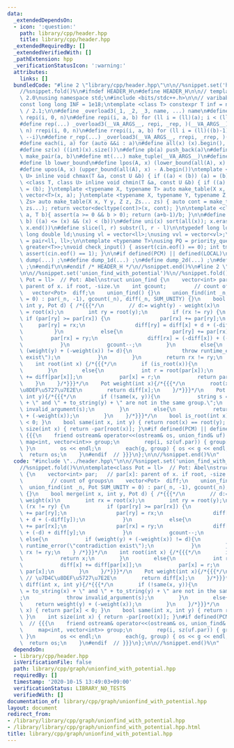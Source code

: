 ```yaml
---
data:
  _extendedDependsOn:
  - icon: ':question:'
    path: library/cpp/header.hpp
    title: library/cpp/header.hpp
  _extendedRequiredBy: []
  _extendedVerifiedWith: []
  _pathExtension: hpp
  _verificationStatusIcon: ':warning:'
  attributes:
    links: []
  bundledCode: "#line 2 \"library/cpp/header.hpp\"\n\n//%snippet.set('header')%\n\
    //%snippet.fold()%\n#ifndef HEADER_H\n#define HEADER_H\n\n// template version\
    \ 2.0\nusing namespace std;\n#include <bits/stdc++.h>\n\n// varibable settings\n\
    const long long INF = 1e18;\ntemplate <class T> constexpr T inf = numeric_limits<T>::max()\
    \ / 2.1;\n\n#define _overload3(_1, _2, _3, name, ...) name\n#define _rep(i, n)\
    \ repi(i, 0, n)\n#define repi(i, a, b) for (ll i = (ll)(a); i < (ll)(b); ++i)\n\
    #define rep(...) _overload3(__VA_ARGS__, repi, _rep, )(__VA_ARGS__)\n#define _rrep(i,\
    \ n) rrepi(i, 0, n)\n#define rrepi(i, a, b) for (ll i = (ll)((b)-1); i >= (ll)(a);\
    \ --i)\n#define r_rep(...) _overload3(__VA_ARGS__, rrepi, _rrep, )(__VA_ARGS__)\n\
    #define each(i, a) for (auto &&i : a)\n#define all(x) (x).begin(), (x).end()\n\
    #define sz(x) ((int)(x).size())\n#define pb(a) push_back(a)\n#define mp(a, b)\
    \ make_pair(a, b)\n#define mt(...) make_tuple(__VA_ARGS__)\n#define ub upper_bound\n\
    #define lb lower_bound\n#define lpos(A, x) (lower_bound(all(A), x) - A.begin())\n\
    #define upos(A, x) (upper_bound(all(A), x) - A.begin())\ntemplate <class T, class\
    \ U> inline void chmax(T &a, const U &b) { if ((a) < (b)) (a) = (b); }\ntemplate\
    \ <class T, class U> inline void chmin(T &a, const U &b) { if ((a) > (b)) (a)\
    \ = (b); }\ntemplate <typename X, typename T> auto make_table(X x, T a) { return\
    \ vector<T>(x, a); }\ntemplate <typename X, typename Y, typename Z, typename...\
    \ Zs> auto make_table(X x, Y y, Z z, Zs... zs) { auto cont = make_table(y, z,\
    \ zs...); return vector<decltype(cont)>(x, cont); }\n\ntemplate <class T> T cdiv(T\
    \ a, T b){ assert(a >= 0 && b > 0); return (a+b-1)/b; }\n\n#define is_in(x, a,\
    \ b) ((a) <= (x) && (x) < (b))\n#define uni(x) sort(all(x)); x.erase(unique(all(x)),\
    \ x.end())\n#define slice(l, r) substr(l, r - l)\n\ntypedef long long ll;\ntypedef\
    \ long double ld;\nusing vl = vector<ll>;\nusing vvl = vector<vl>;\nusing pll\
    \ = pair<ll, ll>;\n\ntemplate <typename T>\nusing PQ = priority_queue<T, vector<T>,\
    \ greater<T>>;\nvoid check_input() { assert(cin.eof() == 0); int tmp; cin >> tmp;\
    \ assert(cin.eof() == 1); }\n\n#if defined(PCM) || defined(LOCAL)\n#else\n#define\
    \ dump(...) ;\n#define dump_1d(...) ;\n#define dump_2d(...) ;\n#define cerrendl\
    \ ;\n#endif\n\n#endif /* HEADER_H */\n//%snippet.end()%\n#line 2 \"library/cpp/graph/unionfind_with_potential.hpp\"\
    \n\n//%snippet.set('union_find_with_potential')%\n//%snippet.fold()%\n\ntemplate<class\
    \ Pot = ll>  // Pot: Abel\nstruct union_find {\n    vector<int> par;   // par[x]:\
    \ parent of x. if root, -size.\n    int gcount;         // count of groups\n \
    \   vector<Pot>  diff;\n    union_find() {}\n    union_find(int _n, Pot SUM_UNITY\
    \ = 0) : par(_n, -1), gcount(_n), diff(_n, SUM_UNITY) {}\n    bool merge(int x,\
    \ int y, Pot d) { /*{{{*/\n        // d:= wight(y) - weight(x)\n        int rx\
    \ = root(x);\n        int ry = root(y);\n        if (rx != ry) {\n           \
    \ if (par[ry] >= par[rx]) {\n                par[rx] += par[ry];\n           \
    \     par[ry] = rx;\n                diff[ry] = diff[x] + d + (-diff[y]);\n  \
    \          }\n            else{\n                par[ry] += par[rx];\n       \
    \         par[rx] = ry;\n                diff[rx] = (-diff[x]) + (-d) + diff[y];\n\
    \            }\n            gcount--;\n        }\n        else{\n            if\
    \ (weight(y) + (-weight(x)) != d){\n                throw runtime_error(\"contradiction\
    \ exist\");\n            }\n        }\n        return rx != ry;\n    } /*}}}*/\n\
    \    int root(int x) {/*{{{*/\n        if (is_root(x)){\n            return x;\n\
    \        }\n        else{\n            int r = root(par[x]);\n            diff[x]\
    \ += diff[par[x]];\n            par[x] = r;\n            return par[x];\n    \
    \    }\n    }/*}}}*/\n    Pot weight(int x){/*{{{*/\n        root(x); // \u7D4C\
    \u8DEF\u5727\u7E2E\n        return diff[x];\n    }/*}}}*/\n    Pot diff(int x,\
    \ int y){/*{{{*/\n        if (!same(x, y)){\n            string s = to_string(x)\
    \ + \" and \" + to_string(y) + \" are not in the same group.\";\n            throw\
    \ invalid_argument(s);\n        }\n        else{\n            return weight(y)\
    \ + (-weight(x));\n        }\n    }/*}}}*/\n    bool is_root(int x) { return par[x]\
    \ < 0; }\n    bool same(int x, int y) { return root(x) == root(y); }\n    int\
    \ size(int x) { return -par[root(x)]; }\n#if defined(PCM) || defined(LOCAL)  //\
    \ {{{\n    friend ostream& operator<<(ostream& os, union_find& uf) {\n       \
    \ map<int, vector<int>> group;\n        rep(i, sz(uf.par)) { group[uf.root(i)].pb(i);\
    \ }\n        os << endl;\n        each(g, group) { os << g << endl; }\n      \
    \  return os;\n    }\n#endif  // }}}\n};\n\n//%snippet.end()%\n"
  code: "#include \"../header.hpp\"\n\n//%snippet.set('union_find_with_potential')%\n\
    //%snippet.fold()%\n\ntemplate<class Pot = ll>  // Pot: Abel\nstruct union_find\
    \ {\n    vector<int> par;   // par[x]: parent of x. if root, -size.\n    int gcount;\
    \         // count of groups\n    vector<Pot>  diff;\n    union_find() {}\n  \
    \  union_find(int _n, Pot SUM_UNITY = 0) : par(_n, -1), gcount(_n), diff(_n, SUM_UNITY)\
    \ {}\n    bool merge(int x, int y, Pot d) { /*{{{*/\n        // d:= wight(y) -\
    \ weight(x)\n        int rx = root(x);\n        int ry = root(y);\n        if\
    \ (rx != ry) {\n            if (par[ry] >= par[rx]) {\n                par[rx]\
    \ += par[ry];\n                par[ry] = rx;\n                diff[ry] = diff[x]\
    \ + d + (-diff[y]);\n            }\n            else{\n                par[ry]\
    \ += par[rx];\n                par[rx] = ry;\n                diff[rx] = (-diff[x])\
    \ + (-d) + diff[y];\n            }\n            gcount--;\n        }\n       \
    \ else{\n            if (weight(y) + (-weight(x)) != d){\n                throw\
    \ runtime_error(\"contradiction exist\");\n            }\n        }\n        return\
    \ rx != ry;\n    } /*}}}*/\n    int root(int x) {/*{{{*/\n        if (is_root(x)){\n\
    \            return x;\n        }\n        else{\n            int r = root(par[x]);\n\
    \            diff[x] += diff[par[x]];\n            par[x] = r;\n            return\
    \ par[x];\n        }\n    }/*}}}*/\n    Pot weight(int x){/*{{{*/\n        root(x);\
    \ // \u7D4C\u8DEF\u5727\u7E2E\n        return diff[x];\n    }/*}}}*/\n    Pot\
    \ diff(int x, int y){/*{{{*/\n        if (!same(x, y)){\n            string s\
    \ = to_string(x) + \" and \" + to_string(y) + \" are not in the same group.\"\
    ;\n            throw invalid_argument(s);\n        }\n        else{\n        \
    \    return weight(y) + (-weight(x));\n        }\n    }/*}}}*/\n    bool is_root(int\
    \ x) { return par[x] < 0; }\n    bool same(int x, int y) { return root(x) == root(y);\
    \ }\n    int size(int x) { return -par[root(x)]; }\n#if defined(PCM) || defined(LOCAL)\
    \  // {{{\n    friend ostream& operator<<(ostream& os, union_find& uf) {\n   \
    \     map<int, vector<int>> group;\n        rep(i, sz(uf.par)) { group[uf.root(i)].pb(i);\
    \ }\n        os << endl;\n        each(g, group) { os << g << endl; }\n      \
    \  return os;\n    }\n#endif  // }}}\n};\n\n//%snippet.end()%\n"
  dependsOn:
  - library/cpp/header.hpp
  isVerificationFile: false
  path: library/cpp/graph/unionfind_with_potential.hpp
  requiredBy: []
  timestamp: '2020-10-15 13:49:03+09:00'
  verificationStatus: LIBRARY_NO_TESTS
  verifiedWith: []
documentation_of: library/cpp/graph/unionfind_with_potential.hpp
layout: document
redirect_from:
- /library/library/cpp/graph/unionfind_with_potential.hpp
- /library/library/cpp/graph/unionfind_with_potential.hpp.html
title: library/cpp/graph/unionfind_with_potential.hpp
---
```

